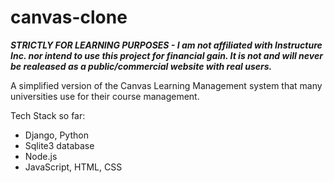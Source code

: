 # canvas-clone
***STRICTLY FOR LEARNING PURPOSES - I am not affiliated with Instructure Inc. nor intend to use this project for financial gain. It is not and will never be realeased as a public/commercial website with real users.***

A simplified version of the Canvas Learning Management system that many universities use for their course management.


Tech Stack so far:

- Django, Python
- Sqlite3 database
- Node.js
- JavaScript, HTML, CSS
